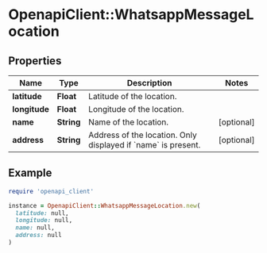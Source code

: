 # OpenapiClient::WhatsappMessageLocation

## Properties

| Name | Type | Description | Notes |
| ---- | ---- | ----------- | ----- |
| **latitude** | **Float** | Latitude of the location. |  |
| **longitude** | **Float** | Longitude of the location. |  |
| **name** | **String** | Name of the location. | [optional] |
| **address** | **String** | Address of the location. Only displayed if &#x60;name&#x60; is present. | [optional] |

## Example

```ruby
require 'openapi_client'

instance = OpenapiClient::WhatsappMessageLocation.new(
  latitude: null,
  longitude: null,
  name: null,
  address: null
)
```

